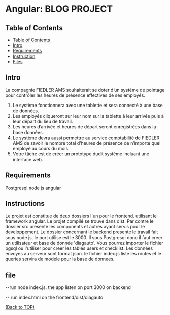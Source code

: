 # Angular: BLOG PROJECT

## Table of Contents

- [Table of Contents](#table-of-contents)
- [Intro](#intro)
- [Requirements](#requirement)
- [Instruction](#instruction)
- [Files](#file)

## Intro
La compagnie FIEDLER AMS souhaiterait se doter d’un système de pointage pour
contrôler les heures de présence effectives de ses employés.
1. Le système fonctionnera avec une tablette et sera connecté à une base de données.
2. Les employés cliqueront sur leur nom sur la tablette à leur arrivée puis à leur départ
du lieu de travail.
3. Les heures d’arrivée et heures de départ seront enregistrées dans la base données.
4. Le système devra aussi permettre au service comptabilité de FIEDLER AMS de
savoir le nombre total d’heures de présence de n’importe quel employé au cours du
mois.
5. Votre tâche est de créer un prototype dudit système incluant une interface web.

## Requirements
Postgresql
node js
angular 

## Instructions
Le projet est constitue de deux dossiers l'un pour le frontend. utilisant le framework angular. Le projet compilé se trouve dans dist. Par contre le dossier src presente les components et autres ayant servis pour le developpement. 
Le dossier concernant le backend presente le travail fait sous node js.
le port utilise est le 3000. Il sous Postgresql donc il faut creer un utilisateur et base de donnée 'diagauto'. Vous pourrez importer le fichier pgsql ou l'utiliser pour creer les tables users et checklist.
Les données envoyes au serveur sont format json.
le fichier index.js liste les routes et le queries servira de modele pour la base de donnees.

##  file 

 --run node index.js. the app listen on port 3000 on backend
 
 -- run index.html on the frontend/dist/diagauto
 
[(Back to TOP)](#table-of-contents)